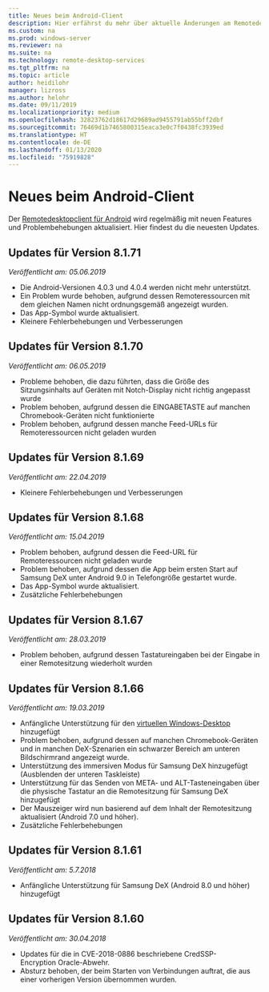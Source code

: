 ```yaml
---
title: Neues beim Android-Client
description: Hier erfährst du mehr über aktuelle Änderungen am Remotedesktopclient für Android.
ms.custom: na
ms.prod: windows-server
ms.reviewer: na
ms.suite: na
ms.technology: remote-desktop-services
ms.tgt_pltfrm: na
ms.topic: article
author: heidilohr
manager: lizross
ms.author: helohr
ms.date: 09/11/2019
ms.localizationpriority: medium
ms.openlocfilehash: 32823762d18617d29689ad9455791ab55bff2dbf
ms.sourcegitcommit: 76469d1b7465800315eaca3e0c7f0438fc3939ed
ms.translationtype: HT
ms.contentlocale: de-DE
ms.lasthandoff: 01/13/2020
ms.locfileid: "75919828"
---
```

# <a name="whats-new-in-the-android-client"></a>Neues beim Android-Client

Der [Remotedesktopclient für Android](remote-desktop-android.md) wird regelmäßig mit neuen Features und Problembehebungen aktualisiert. Hier findest du die neuesten Updates.

## <a name="updates-for-version-8171"></a>Updates für Version 8.1.71

*Veröffentlicht am: 05.06.2019*

- Die Android-Versionen 4.0.3 und 4.0.4 werden nicht mehr unterstützt.
- Ein Problem wurde behoben, aufgrund dessen Remoteressourcen mit dem gleichen Namen nicht ordnungsgemäß angezeigt wurden.
- Das App-Symbol wurde aktualisiert.
- Kleinere Fehlerbehebungen und Verbesserungen

## <a name="updates-for-version-8170"></a>Updates für Version 8.1.70

*Veröffentlicht am: 06.05.2019*

- Probleme behoben, die dazu führten, dass die Größe des Sitzungsinhalts auf Geräten mit Notch-Display nicht richtig angepasst wurde
- Problem behoben, aufgrund dessen die EINGABETASTE auf manchen Chromebook-Geräten nicht funktionierte
- Problem behoben, aufgrund dessen manche Feed-URLs für Remoteressourcen nicht geladen wurden

## <a name="updates-for-version-8169"></a>Updates für Version 8.1.69

*Veröffentlicht am: 22.04.2019*

- Kleinere Fehlerbehebungen und Verbesserungen

## <a name="updates-for-version-8168"></a>Updates für Version 8.1.68

*Veröffentlicht am: 15.04.2019*

- Problem behoben, aufgrund dessen die Feed-URL für Remoteressourcen nicht geladen wurde
- Problem behoben, aufgrund dessen die App beim ersten Start auf Samsung DeX unter Android 9.0 in Telefongröße gestartet wurde.
- Das App-Symbol wurde aktualisiert.
- Zusätzliche Fehlerbehebungen

## <a name="updates-for-version-8167"></a>Updates für Version 8.1.67

*Veröffentlicht am: 28.03.2019*

- Problem behoben, aufgrund dessen Tastatureingaben bei der Eingabe in einer Remotesitzung wiederholt wurden

## <a name="updates-for-version-8166"></a>Updates für Version 8.1.66

*Veröffentlicht am: 19.03.2019*

- Anfängliche Unterstützung für den [virtuellen Windows-Desktop](https://aka.ms/wvd) hinzugefügt
- Problem behoben, aufgrund dessen auf manchen Chromebook-Geräten und in manchen DeX-Szenarien ein schwarzer Bereich am unteren Bildschirmrand angezeigt wurde.
- Unterstützung des immersiven Modus für Samsung DeX hinzugefügt (Ausblenden der unteren Taskleiste)
- Unterstützung für das Senden von META- und ALT-Tasteneingaben über die physische Tastatur an die Remotesitzung für Samsung DeX hinzugefügt
- Der Mauszeiger wird nun basierend auf dem Inhalt der Remotesitzung aktualisiert (Android 7.0 und höher).
- Zusätzliche Fehlerbehebungen

## <a name="updates-for-version-8161"></a>Updates für Version 8.1.61

*Veröffentlicht am: 5.7.2018*

- Anfängliche Unterstützung für Samsung DeX (Android 8.0 und höher) hinzugefügt

## <a name="updates-for-version-8160"></a>Updates für Version 8.1.60

*Veröffentlicht am: 30.04.2018*

- Updates für die in CVE-2018-0886 beschriebene CredSSP-Encryption Oracle-Abwehr.
- Absturz behoben, der beim Starten von Verbindungen auftrat, die aus einer vorherigen Version übernommen wurden.

